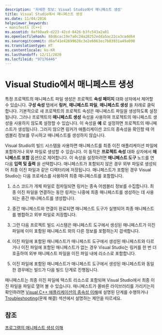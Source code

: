 ```yaml
---
description: '자세한 정보: Visual Studio에서 매니페스트 생성'
title: Visual Studio에서 매니페스트 생성
ms.date: 11/04/2016
helpviewer_keywords:
- manifests [C++]
ms.assetid: 0af60aa9-d223-42cd-8426-b3fc543a2a81
ms.openlocfilehash: 88d6cac19e7a0c24a28252edda5ac22ca3cadd64
ms.sourcegitcommit: d6af41e42699628c3e2e6063ec7b03931a49a098
ms.translationtype: HT
ms.contentlocale: ko-KR
ms.lasthandoff: 12/11/2020
ms.locfileid: "97176446"
---
```

# <a name="manifest-generation-in-visual-studio"></a>Visual Studio에서 매니페스트 생성

특정 프로젝트의 매니페스트 파일 생성은 프로젝트 **속성 페이지** 대화 상자에서 제어할 수 있습니다. **구성 속성** 탭에서 **링커**, **매니페스트 파일**, **매니페스트 생성** 을 차례로 클릭합니다. 기본적으로 새 프로젝트의 프로젝트 속성은 매니페스트 파일을 생성하도록 설정됩니다. 그러나 프로젝트의 **매니페스트 생성** 속성을 사용하여 프로젝트의 매니페스트 생성을 사용하지 않도록 설정할 수 있습니다. 이 속성을 **예** 로 설정하면 프로젝트의 매니페스트가 생성됩니다. 그러지 않으면 링커가 애플리케이션 코드의 종속성을 확인할 때 어셈블리 정보를 무시하고 매니페스트를 생성하지 않습니다.

Visual Studio의 빌드 시스템을 사용하면 매니페스트를 최종 이진 애플리케이션 파일에 포함하거나 외부 파일로 생성할 수 있습니다. 이 동작은 **프로젝트 속성** 대화 상자에서 **매니페스트 포함** 옵션으로 제어합니다. 이 속성을 설정하려면 **매니페스트 도구** 노드를 연 다음 **입력 및 출력** 을 선택합니다. 매니페스트가 포함되지 않은 경우 외부 파일로 생성되어 최종 이진 파일과 같은 디렉터리에 저장됩니다. 매니페스트가 포함된 경우 Visual Studio는 다음 프로세스를 사용하여 최종 매니페스트를 포함합니다.

1. 소스 코드가 개체 파일로 컴파일되면 링커는 종속 어셈블리 정보를 수집합니다. 최종 이진 파일을 연결하는 동안 링커는 나중에 최종 매니페스트를 생성하는 데 사용되는 중간 매니페스트를 생성합니다.

1. 중간 매니페스트와 연결이 완료되면 매니페스트 도구가 실행되어 최종 매니페스트를 병합하고 외부 파일로 저장합니다.

1. 그런 다음 프로젝트 빌드 시스템은 매니페스트 도구에서 생성된 매니페스트가 이진 파일에 이미 포함된 매니페스트 외의 다른 정보를 포함하는지 검색합니다.

1. 이진 파일에 포함된 매니페스트가 매니페스트 도구에서 생성된 매니페스트와 다르거나 이진 파일에 포함된 매니페스트가 없는 경우 Visual Studio는 링커를 한 번 더 호출하여 외부 매니페스트 파일을 이진 파일 내에 리소스로 포함합니다.

1. 이진 파일에 포함된 매니페스트가 매니페스트 도구에서 생성된 매니페스트와 동일한 경우에는 빌드가 다음 빌드 단계로 진행됩니다.

매니페스트는 최종 이진 파일에 텍스트 리소스로 포함되며 Visual Studio에서 최종 이진 파일을 파일로 열어 볼 수 있습니다. 매니페스트가 올바른 라이브러리를 가리키는지 확인하려면 [Visual C++ 애플리케이션의 종속성 이해](../windows/understanding-the-dependencies-of-a-visual-cpp-application.md)에 설명된 단계를 수행하거나 [Troubleshooting](troubleshooting-c-cpp-isolated-applications-and-side-by-side-assemblies.md)(문제 해결) 섹션에서 설명하는 제안을 따르세요.

## <a name="see-also"></a>참조

[ 프로그램의 매니페스트 생성 이해](understanding-manifest-generation-for-c-cpp-programs.md)
